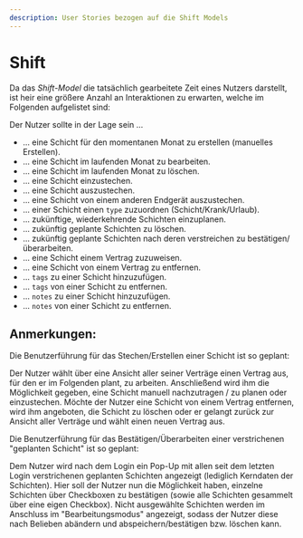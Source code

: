 ```yaml
---
description: User Stories bezogen auf die Shift Models
---
```


# Shift

Da das _Shift-Model_ die tatsächlich gearbeitete Zeit eines Nutzers darstellt, ist heir eine größere Anzahl an Interaktionen zu erwarten, welche im Folgenden aufgelistet sind:

Der Nutzer sollte in der Lage sein ...

* ... eine Schicht für den momentanen Monat zu erstellen \(manuelles Erstellen\).
* ... eine Schicht im laufenden Monat zu bearbeiten.
* ... eine Schicht im laufenden Monat zu löschen.
* ... eine Schicht einzustechen.
* ... eine Schicht auszustechen.
* ... eine Schicht von einem anderen Endgerät auszustechen.
* ... einer Schicht einen `type` zuzuordnen \(Schicht/Krank/Urlaub\).
* ... zukünftige, wiederkehrende Schichten einzuplanen.
* ... zukünftig geplante Schichten zu löschen.
* ... zukünftig geplante Schichten nach deren verstreichen zu bestätigen/überarbeiten.
* ... eine Schicht einem Vertrag zuzuweisen.
* ... eine Schicht von einem Vertrag zu entfernen.
* ... `tags` zu einer Schicht hinzuzufügen.
* ... `tags` von einer Schicht zu entfernen.
* ... `notes` zu einer Schicht hinzuzufügen.
* ... `notes` von einer Schicht zu entfernen.

## Anmerkungen:

Die Benutzerführung für das Stechen/Erstellen einer Schicht ist so geplant:

Der Nutzer wählt über eine Ansicht aller seiner Verträge einen Vertrag aus, für den er im Folgenden plant, zu arbeiten. Anschließend wird ihm die Möglichkeit gegeben, eine Schicht manuell nachzutragen / zu planen oder einzustechen. Möchte der Nutzer eine Schicht von einem Vertrag entfernen, wird ihm angeboten, die Schicht zu löschen oder er gelangt zurück zur Ansicht aller Verträge und wählt einen neuen Vertrag aus.

Die Benutzerführung für das Bestätigen/Überarbeiten einer verstrichenen "geplanten Schicht" ist so geplant:

Dem Nutzer wird nach dem Login ein Pop-Up mit allen seit dem letzten Login verstrichenen geplanten Schichten angezeigt \(lediglich Kerndaten der Schichten\). Hier soll der Nutzer nun die Möglichkeit haben, einzelne Schichten über Checkboxen zu bestätigen \(sowie alle Schichten gesammelt über eine eigen Checkbox\). Nicht ausgewählte Schichten werden im Anschluss im "Bearbeitungsmodus" angezeigt, sodass der Nutzer diese nach Belieben abändern und abspeichern/bestätigen bzw. löschen kann.

